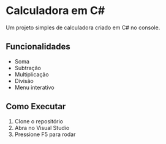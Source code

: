 # Calculadora em C#

Um projeto simples de calculadora criado em C# no console.

## Funcionalidades

- Soma
- Subtração
- Multiplicação
- Divisão
- Menu interativo

## Como Executar

1. Clone o repositório 
2. Abra no Visual Studio
3. Pressione F5 para rodar
